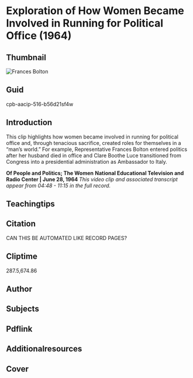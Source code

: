 # Exploration of How Women Became Involved in Running for Political Office (1964)

## Thumbnail

![Frances Bolton](https://s3.amazonaws.com/americanarchive.org/primary_source_sets/2_Feminism.jpg "Frances Bolton")


## Guid
cpb-aacip-516-b56d21sf4w

## Introduction

This clip highlights how women became involved in running for political office and, through tenacious sacrifice, created roles for themselves in a “man’s world.” For example, Representative Frances Bolton entered politics after her husband died in office and Clare Boothe Luce transitioned from Congress into a presidential administration as Ambassador to Italy. 

<b>Of People and Politics; The Women</b>
<b>National Educational Television and Radio Center | June 28, 1964 </b>
<i>This video clip and associated transcript appear from 04:48 - 11:15 in the full record.</i>

## Teachingtips

## Citation

CAN THIS BE AUTOMATED LIKE RECORD PAGES?

## Cliptime

287.5,674.86

## Author
## Subjects
## Pdflink
## Additionalresources
## Cover

